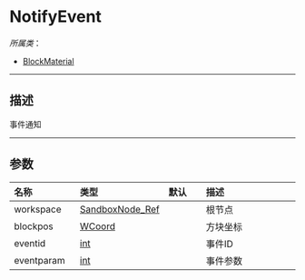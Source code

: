 # NotifyEvent

*所属类*：
* [BlockMaterial](/Api/Classes/Build/BlockMaterial.md)
------------------------------------------------------------------------------------------
## 描述

事件通知

------------------------------------------------------------------------------------------
## 参数

|<div style="width:100px">名称</div>|<div style="width:100px">类型</div>|<div style="width:50px">默认</div>|<div style="width:350px">描述</div>|
|:---|:---|:---|:---|
|workspace|[SandboxNode_Ref](/Api/DataType/SandboxNode_Ref.md)||根节点|
|blockpos|[WCoord](/Api/DataType/WCoord.md)||方块坐标|
|eventid|[int](/Api/DataType/Number.md)||事件ID|
|eventparam|[int](/Api/DataType/Number.md)||事件参数|
